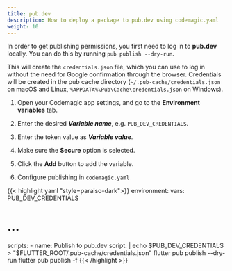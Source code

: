 ```yaml
---
title: pub.dev
description: How to deploy a package to pub.dev using codemagic.yaml
weight: 10
---
```


In order to get publishing permissions, you first need to log in to **pub.dev** locally. You can do this by running `pub publish --dry-run`.

This will create the `credentials.json` file, which you can use to log in without the need for Google confirmation through the browser. Credentials will be created in the pub cache directory (`~/.pub-cache/credentials.json` on macOS and Linux, `%APPDATA%\Pub\Cache\credentials.json` on Windows).

1. Open your Codemagic app settings, and go to the **Environment variables** tab.
2. Enter the desired **_Variable name_**, e.g. `PUB_DEV_CREDENTIALS`.
3. Enter the token value as **_Variable value_**.
4. Make sure the **Secure** option is selected.
5. Click the **Add** button to add the variable.

6. Configure publishing in `codemagic.yaml`

{{< highlight yaml "style=paraiso-dark">}}
  environment:
    vars:
      PUB_DEV_CREDENTIALS
  
  # ...

  scripts:
    - name: Publish to pub.dev
      script: | 
        echo $PUB_DEV_CREDENTIALS > "$FLUTTER_ROOT/.pub-cache/credentials.json"
        flutter pub publish --dry-run
        flutter pub publish -f
{{< /highlight >}}
